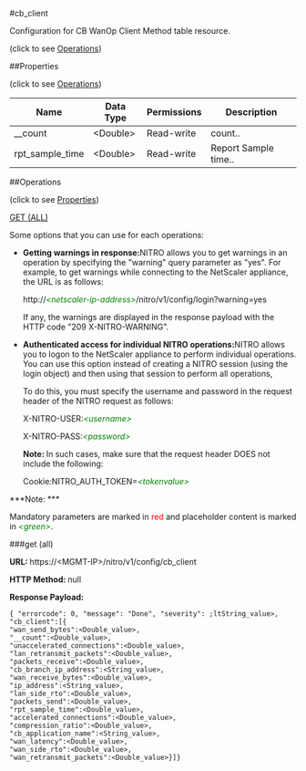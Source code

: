 #cb_client



Configuration for CB WanOp Client Method table resource.

<span>(click to see [Operations](#operations))</span>



##Properties 

<span>(click to see [Operations](#operations))</span>





<table><thead><tr><th>Name</th><th>Data Type</th><th>Permissions</th><th>Description</th></tr></thead><tbody><tr><td>__count</td><td>&lt;Double></td><td>Read-write</td><td>count..</td></tr><tr><td>rpt_sample_time</td><td>&lt;Double></td><td>Read-write</td><td>Report Sample time..</td></tr></tbody></table>

##Operations 

<span>(click to see [Properties](#properties))</span>





[GET (ALL)](#get-all)





Some options that you can use for each operations:

<ul><li><p><b>Getting warnings in response:</b>NITRO allows you to get warnings in an operation by specifying the "warning" query parameter as "yes". For example, to get warnings while connecting to the NetScaler appliance, the URL is as follows:</p><p>http://<span style="color:green;font-style:italic;">&lt;netscaler-ip-address&gt;</span>/nitro/v1/config/login?warning=yes</p><p>If any, the warnings are displayed in the response payload with the HTTP code "209 X-NITRO-WARNING".</p></li><li><p><b>Authenticated access for individual NITRO operations:</b>NITRO allows you to logon to the NetScaler appliance to perform individual operations. You can use this option instead of creating a NITRO session (using the login object) and then using that session to perform all operations,</p><p>To do this, you must specify the username and password in the request header of the NITRO request as follows:</p><p>X-NITRO-USER:<span style="color:green;font-style:italic;">&lt;username&gt;</span></p><p>X-NITRO-PASS:<span style="color:green;font-style:italic;">&lt;password&gt;</span></p><p><b>Note: </b>In such cases, make sure that the request header DOES not include the following:</p><p>Cookie:NITRO_AUTH_TOKEN=<span style="color:green;font-style:italic;">&lt;tokenvalue&gt;</span></p></li></ul>







***Note: *** 

Mandatory parameters are marked in <span style="color:#FF0000;">red</span> and placeholder content is marked in <span style="color:green;font-style:italic">&lt;green&gt;</span>.



###get (all)







<b>URL: </b>https://&lt;MGMT-IP&gt;/nitro/v1/config/cb_client

<b>HTTP Method: </b>null

<b>Response Payload: </b>
```
{ "errorcode": 0, "message": "Done", "severity": ;ltString_value>, "cb_client":[{
"wan_send_bytes":<Double_value>,
"__count":<Double_value>,
"unaccelerated_connections":<Double_value>,
"lan_retransmit_packets":<Double_value>,
"packets_receive":<Double_value>,
"cb_branch_ip_address":<String_value>,
"wan_receive_bytes":<Double_value>,
"ip_address":<String_value>,
"lan_side_rto":<Double_value>,
"packets_send":<Double_value>,
"rpt_sample_time":<Double_value>,
"accelerated_connections":<Double_value>,
"compression_ratio":<Double_value>,
"cb_application_name":<String_value>,
"wan_latency":<Double_value>,
"wan_side_rto":<Double_value>,
"wan_retransmit_packets":<Double_value>}]}
```







